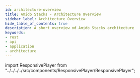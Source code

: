 ```yaml
---
id: architecture-overview
title: Amido Stacks - Architecture Overview
sidebar_label: Architecture Overview
hide_table_of_contents: true
description: A short overview od Amido Stacks architecture
keywords:
- rest
- api
- application
- architecture
---
```


import ResponsivePlayer from "../../../../src/components/ResponsivePlayer/ResponsivePlayer";

<ResponsivePlayer url="https://vimeo.com/658523841" />
